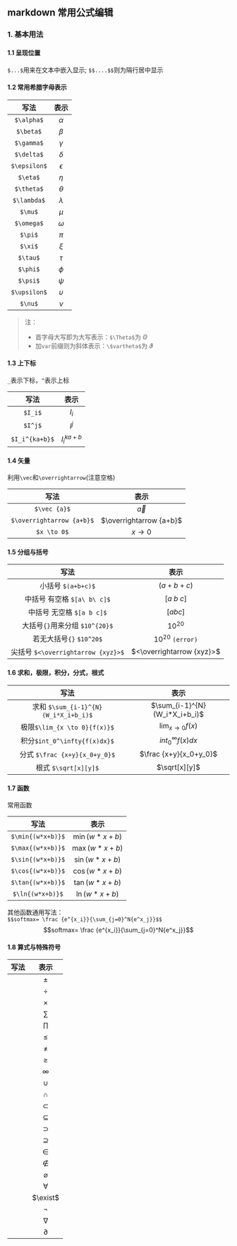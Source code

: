 ## markdown 常用公式编辑
### 1. 基本用法
#### 1.1 呈现位置
`$...$`用来在文本中嵌入显示; `$$....$$`则为隔行居中显示

#### 1.2 常用希腊字母表示
|  写法    |表示      |  
|:----:|:----:|
| `$\alpha$`| $\alpha$ |
| `$\beta$`| $\beta$|
|`$\gamma$`| $\gamma$|	 
|`$\delta$`| $\delta$|
|`$\epsilon$`|$\epsilon$|
|`$\eta$`|$\eta$|
|`$\theta$`|$\theta$|
|`$\lambda$`|$\lambda$|
|`$\mu$`|$\mu$| 
|`$\omega$`|$\omega$|
|`$\pi$`|$\pi$	 |
|`$\xi$`|$\xi$	 |
|`$\tau$`|$\tau$	 |
|`$\phi$`|$\phi$	 |
|`$\psi$`|$\psi$	 |
|`$\upsilon$`|$\upsilon$|
|`$\nu$`|$\nu$	 |

> 注：  
> - 首字母大写即为大写表示：`$\Theta$`为 $\Theta$
> - 加`var`前缀则为斜体表示：`\$vartheta$`为 $\vartheta$

#### 1.3 上下标    
`_`表示下标，`^`表示上标  
        
|  写法    |表示      |  
|:----:|:----:|
|`$I_i$`|$I_i$|
|`$I^j$`|$I^j$|
|`$I_i^{ka+b}$`|$I_i^{ka+b}$|

#### 1.4 矢量
利用`\vec`和`\overrightarrow`(注意空格)     

|  写法    |表示      |  
|:----:|:----:|
|`$\vec {a}$`| $\vec {a}$ |   
|`$\overrightarrow {a+b}$`|  $\overrightarrow {a+b}$ |
|`$x \to 0$`|$x \to 0$|

#### 1.5 分组与括号

|  写法    |表示      |  
|:----:|:----:|
|小括号 `$(a+b+c)$`|	$(a+b+c)$ |
|中括号 有空格 `$[a\ b\ c]$`	|$[a\ b\ c]$|
|中括号 无空格  `$[a b c]$` 	|$[a b c]$|
|大括号`{}`用来分组    `$10^{20}$`|$10^{20}$|
|若无大括号`{}` `$10^20$`|$10^20$  `(error)`|
|尖括号 `$<\overrightarrow {xyz}>$`|$<\overrightarrow {xyz}>$|

#### 1.6  求和，极限，积分，分式，根式   

|  写法    |表示      |  
|:----:|:----:|
|求和 `$\sum_{i-1}^{N}(W_i*X_i+b_i)$` |$\sum_{i-1}^{N}(W_i*X_i+b_i)$|
|极限`$\lim_{x \to 0}{f(x)}$`|$\lim_{x \to 0}{f(x)}$|
|积分`$int_0^\infty{f(x)dx}$`|$int_0^\infty{f(x)dx}$|
|分式  `$\frac {x+y}{x_0+y_0}$`|$\frac {x+y}{x_0+y_0}$|
|根式 `$\sqrt[x][y]$`|$\sqrt[x][y]$|

#### 1.7 函数
常用函数

|  写法    |表示      |  
|:----:|:----:|
| `$\min{(w*x+b)}$`|$\min{(w*x+b)}$|
|`$\max{(w*x+b)}$`|$\max{(w*x+b)}$|
|`$\sin{(w*x+b)}$`|$\sin{(w*x+b)}$|
|`$\cos{(w*x+b)}$`|$\cos{(w*x+b)}$|
|`$\tan{(w*x+b)}$`|$\tan{(w*x+b)}$|
|`$\ln{(w*x+b)}$`|$\ln{(w*x+b)}$|
 
其他函数通用写法：   
`$$softmax= \frac {e^{x_i}}{\sum_{j=0}^N{e^x_j}}$$`
$$softmax= \frac {e^{x_i}}{\sum_{j=0}^N{e^x_j}}$$

#### 1.8 算式与特殊符号
|  写法    |表示      |  
|:----:|:----:|
||$\pm$|
||$\div$|
||$\times$|
||$\sum$|
||$\prod$|
||$\leq$|
||$\neq$|
||$\geq$|
||$\infty$|
||$\cup$|
||$\cap$|
||$\subset$|
||$\subseteq$|
||$\supset$|
||$\supseteq$|
||$\in$|
||$\notin$|
||$\varnothing$|
||$\forall$|
||$\exist$|
||$\lnot$|
||$\nabla$|
||$\partial$|